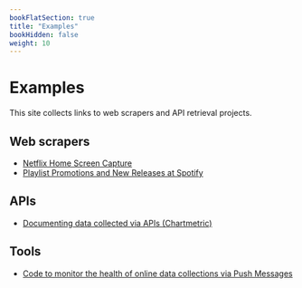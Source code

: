 ```yaml
---
bookFlatSection: true
title: "Examples"
bookHidden: false
weight: 10
---
```


# Examples

This site collects links to web scrapers and API retrieval projects.

## Web scrapers
- [Netflix Home Screen Capture](https://github.com/hannesdatta/data-netflix)
- [Playlist Promotions and New Releases at Spotify](https://github.com/hannesdatta/data-spotify-playlists-releases)

## APIs
- [Documenting data collected via APIs (Chartmetric)](https://github.com/hannesdatta/data-spotify-playlist-ecosystem)

## Tools
- [Code to monitor the health of online data collections via Push Messages](https://github.com/hannesdatta/healthmonitor)
